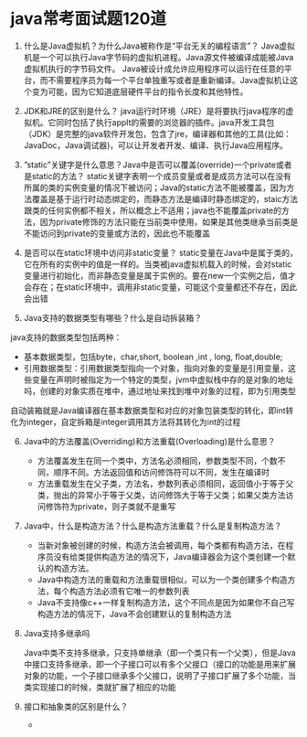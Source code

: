 # java常考面试题120道
1. 什么是Java虚拟机？为什么Java被称作是“平台无关的编程语言”？
  Java虚拟机是一个可以执行Java字节码的虚拟机进程。Java源文件被编译成能被Java虚拟机执行的字节码文件。
  Java被设计成允许应用程序可以运行在任意的平台，而不需要程序员为每一个平台单独重写或者是重新编译。Java虚拟机让这个变为可能，因为它知道底层硬件平台的指令长度和其他特性。

2. JDK和JRE的区别是什么？
  java运行时环境（JRE）是将要执行java程序的虚拟机。它同时包括了执行applt的需要的浏览器的插件。java开发工具包（JDK）是完整的java软件开发包，包含了jre，编译器和其他的工具(比如：JavaDoc，Java调试器)，可以让开发者开发、编译、执行Java应用程序。

3. ”static”关键字是什么意思？Java中是否可以覆盖(override)一个private或者是static的方法？
  static关键字表明一个成员变量或者是成员方法可以在没有所属的类的实例变量的情况下被访问；Java的static方法不能被覆盖，因为方法覆盖是基于运行时动态绑定的，而静态方法是编译时静态绑定的，staic方法跟类的任何实例都不相关，所以概念上不适用；java也不能覆盖private的方法，因为private修饰的方法只能在当前类中使用，如果是其他类继承当前类是不能访问到private的变量或方法的，因此也不能覆盖

4. 是否可以在static环境中访问非static变量？
  static变量在Java中是属于类的，它在所有的实例中的值是一样的。当类被java虚拟机载入的时候，会对static变量进行初始化，而非静态变量是属于实例的。要在new一个实例之后，值才会存在；在static环境中，调用非static变量，可能这个变量都还不存在，因此会出错

5. Java支持的数据类型有哪些？什么是自动拆装箱？

  java支持的数据类型包括两种：

  - 基本数据类型，包括byte，char,short, boolean ,int , long, float,double;
  - 引用数据类型：引用数据类型指向一个对象，指向对象的变量是引用变量，这些变量在声明时被指定为一个特定的类型，jvm中虚拟栈中存的是对象的地址吗，创建的对象实质在堆中，通过地址来找到堆中对象的过程，即为引用类型

  自动装箱就是Java编译器在基本数据类型和对应的对象包装类型的转化，即int转化为integer，自定拆箱是integer调用其方法将其转化为int的过程

6. Java中的方法覆盖(Overriding)和方法重载(Overloading)是什么意思？

   - 方法覆盖发生在同一个类中，方法名必须相同，参数类型不同，个数不同，顺序不同。方法返回值和访问修饰符可以不同，发生在编译时
   - 方法重载发生在父子类，方法名，参数列表必须相同，返回值小于等于父类，抛出的异常小于等于父类，访问修饰大于等于父类；如果父类方法访问修饰符为private，则子类就不是重写

7. Java中，什么是构造方法？什么是构造方法重载？什么是复制构造方法？

   - 当新对象被创建的时候，构造方法会被调用，每个类都有构造方法，在程序员没有给类提供构造方法的情况下，Java编译器会为这个类创建一个默认的构造方法。
   - Java中构造方法的重载和方法重载很相似，可以为一个类创建多个构造方法，每个构造方法必须有它唯一的参数列表
   - Java不支持像c++一样复制构造方法，这个不同点是因为如果你不自己写构造方法的情况下，Java不会创建默认的复制构造方法

8. Java支持多继承吗

   Java中类不支持多继承，只支持单继承（即一个类只有一个父类），但是Java中接口支持多继承，即一个子接口可以有多个父接口（接口的功能是用来扩展对象的功能，一个子接口继承多个父接口，说明了子接口扩展了多个功能，当类实现接口的时候，类就扩展了相应的功能

9. 接口和抽象类的区别是什么？

   - ​

   ​